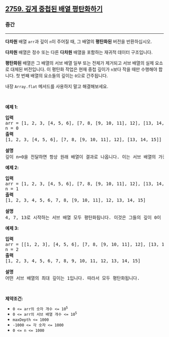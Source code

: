 <h2><a href="https://leetcode.com/problems/flatten-deeply-nested-array">2759. 깊게 중첩된 배열 평탄화하기</a></h2><h3>중간</h3><hr><p><strong>다차원</strong> 배열 <code>arr</code>과 깊이 <code>n</code>이 주어질 때, 그 배열의 <strong>평탄화된</strong> 버전을 반환하십시오.</p>

<p><strong>다차원</strong> 배열은 정수 또는 다른 <strong>다차원</strong> 배열을 포함하는 재귀적 데이터 구조입니다.</p>

<p><strong>평탄화된</strong> 배열은 그 배열의 서브 배열 일부 또는 전체가 제거되고 서브 배열의 실제 요소로 대체된 버전입니다. 이 평탄화 작업은 현재 중첩 깊이가 <code>n</code>보다 작을 때만 수행해야 합니다. 첫 번째 배열의 요소들의 깊이는 <code>0</code>으로 간주됩니다.</p>

<p>내장 <code>Array.flat</code> 메서드를 사용하지 말고 해결해보세요.</p>

<p>&nbsp;</p>
<p><strong class="example">예제 1:</strong></p>

<pre>
<strong>입력</strong>
arr = [1, 2, 3, [4, 5, 6], [7, 8, [9, 10, 11], 12], [13, 14, 15]]
n = 0
<strong>출력</strong>
[1, 2, 3, [4, 5, 6], [7, 8, [9, 10, 11], 12], [13, 14, 15]]

<strong>설명</strong>
깊이 n=0을 전달하면 항상 원래 배열이 결과로 나옵니다. 이는 서브 배열의 가장 작은 가능한 깊이(0)가 n=0보다 작지 않기 때문입니다. 따라서 어떤 서브 배열도 평탄화되지 않습니다. </pre>

<p><strong class="example">예제 2:</strong></p>

<pre>
<strong>입력</strong>
arr = [1, 2, 3, [4, 5, 6], [7, 8, [9, 10, 11], 12], [13, 14, 15]]
n = 1
<strong>출력</strong>
[1, 2, 3, 4, 5, 6, 7, 8, [9, 10, 11], 12, 13, 14, 15]

<strong>설명</strong>
4, 7, 13로 시작하는 서브 배열 모두 평탄화됩니다. 이것은 그들의 깊이 0이 1보다 작기 때문입니다. 그러나 [9, 10, 11]은 깊이가 1이므로 평탄화되지 않습니다.</pre>

<p><strong class="example">예제 3:</strong></p>

<pre>
<strong>입력</strong>
arr = [[1, 2, 3], [4, 5, 6], [7, 8, [9, 10, 11], 12], [13, 14, 15]]
n = 2
<strong>출력</strong>
[1, 2, 3, 4, 5, 6, 7, 8, 9, 10, 11, 12, 13, 14, 15]

<strong>설명</strong>
어떤 서브 배열의 최대 깊이는 1입니다. 따라서 모두 평탄화됩니다.</pre>

<p>&nbsp;</p>
<p><strong>제약조건:</strong></p>

<ul>
	<li><code>0 &lt;= arr의 숫자 개수 &lt;= 10<sup>5</sup></code></li>
	<li><code>0 &lt;= arr의 서브 배열 개수 &lt;= 10<sup>5</sup></code></li>
	<li><code>maxDepth &lt;= 1000</code></li>
	<li><code>-1000 &lt;= 각 숫자 &lt;= 1000</code></li>
	<li><code><font face="monospace">0 &lt;= n &lt;= 1000</font></code></li>
</ul>
